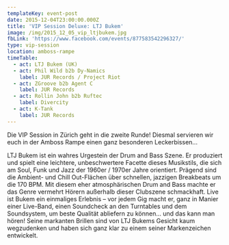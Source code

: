 ```yaml
---
templateKey: event-post
date: 2015-12-04T23:00:00.000Z
title: 'VIP Session Deluxe: LTJ Bukem'
image: /img/2015_12_05_vip_ltjbukem.jpg
fbLink: 'https://www.facebook.com/events/877583542296327/'
type: vip-session
location: amboss-rampe
timeTable:
  - act: LTJ Bukem (UK)
  - act: Phil Wild b2b Dy-Namics
    label: JUR Records / Project Riot
  - act: ZGroove b2b Agent C
    label: JUR Records
  - act: Rollin John b2b Ruftec
    label: Divercity
  - act: K-Tank
    label: JUR Records
---
```

Die VIP Session in Zürich geht in die zweite Runde! Diesmal servieren wir euch in der Amboss Rampe einen ganz besonderen Leckerbissen...

LTJ Bukem ist ein wahres Urgestein der Drum and Bass Szene. Er produziert und spielt eine leichtere, unbeschwertere Facette dieses Musikstils, die sich am Soul, Funk und Jazz der 1960er / 1970er Jahre orientiert. Prägend sind die Ambient- und Chill Out-Flächen über schnellen, jazzigen Breakbeats um die 170 BPM. Mit diesem eher atmosphärischen Drum and Bass machte er das Genre vermehrt Hörern außerhalb dieser Clubszene schmackhaft. Live ist Bukem ein einmaliges Erlebnis – vor jedem Gig macht er, ganz in Manier einer Live-Band, einen Soundcheck an den Turntables und dem Soundsystem, um beste Qualität abliefern zu können... und das kann man hören! Seine markanten Brillen sind von LTJ Bukems Gesicht kaum wegzudenken und haben sich ganz klar zu einem seiner Markenzeichen entwickelt.
